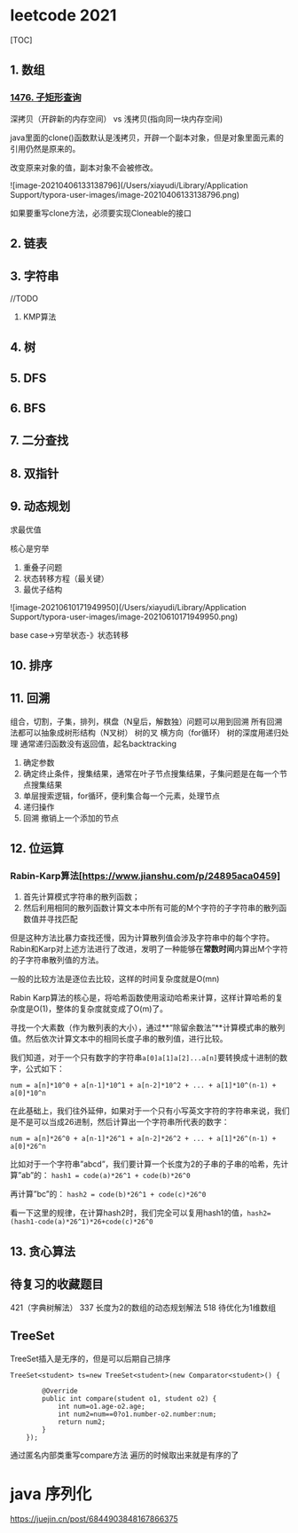 # leetcode 2021

[TOC]

## 1. 数组

### [1476. 子矩形查询](https://leetcode-cn.com/problems/subrectangle-queries/)

深拷贝（开辟新的内存空间） vs 浅拷贝(指向同一块内存空间)

java里面的clone()函数默认是浅拷贝，开辟一个副本对象，但是对象里面元素的引用仍然是原来的。

改变原来对象的值，副本对象不会被修改。

![image-20210406133138796](/Users/xiayudi/Library/Application Support/typora-user-images/image-20210406133138796.png)

如果要重写clone方法，必须要实现Cloneable的接口



## 2. 链表

## 3. 字符串

//TODO

1. KMP算法

## 4. 树

## 5. DFS

## 6. BFS

## 7. 二分查找

## 8. 双指针

## 9. 动态规划

求最优值

核心是穷举

1. 重叠子问题
2. 状态转移方程（最关键）
3. 最优子结构

![image-20210610171949950](/Users/xiayudi/Library/Application Support/typora-user-images/image-20210610171949950.png)

base case->穷举状态-》状态转移









## 10. 排序

## 11. 回溯
组合，切割，子集，排列，棋盘（N皇后，解数独）问题可以用到回溯
所有回溯法都可以抽象成树形结构（N叉树）
树的叉 横方向（for循环）
树的深度用递归处理
通常递归函数没有返回值，起名backtracking
1. 确定参数
2. 确定终止条件，搜集结果，通常在叶子节点搜集结果，子集问题是在每一个节点搜集结果
3. 单层搜索逻辑，for循环，便利集合每一个元素，处理节点
4. 递归操作
5. 回溯 撤销上一个添加的节点

## 12. 位运算

### Rabin-Karp算法[https://www.jianshu.com/p/24895aca0459]

1. 首先计算模式字符串的散列函数；
2. 然后利用相同的散列函数计算文本中所有可能的M个字符的子字符串的散列函数值并寻找匹配

但是这种方法比暴力查找还慢，因为计算散列值会涉及字符串中的每个字符。Rabin和Karp对上述方法进行了改进，发明了一种能够在**常数时间**内算出M个字符的子字符串散列值的方法。

一般的比较方法是逐位去比较，这样的时间复杂度就是O(mn)

Rabin Karp算法的核心是，将哈希函数使用滚动哈希来计算，这样计算哈希的复杂度是O(1)，整体的复杂度就变成了O(m)了。

寻找一个大素数（作为散列表的大小），通过**“除留余数法”**计算模式串的散列值。然后依次计算文本中的相同长度子串的散列值，进行比较。

我们知道，对于一个只有数字的字符串`a[0]a[1]a[2]...a[n]`要转换成十进制的数字，公式如下：

```
num = a[n]*10^0 + a[n-1]*10^1 + a[n-2]*10^2 + ... + a[1]*10^(n-1) + a[0]*10^n
```

在此基础上，我们往外延伸，如果对于一个只有小写英文字符的字符串来说，我们是不是可以当成26进制，然后计算出一个字符串所代表的数字：

```
num = a[n]*26^0 + a[n-1]*26^1 + a[n-2]*26^2 + ... + a[1]*26^(n-1) + a[0]*26^n
```

比如对于一个字符串”abcd”，我们要计算一个长度为2的子串的子串的哈希，先计算”ab”的：
`hash1 = code(a)*26^1 + code(b)*26^0`

再计算”bc”的：
`hash2 = code(b)*26^1 + code(c)*26^0`

看一下这里的规律，在计算hash2时，我们完全可以复用hash1的值，`hash2=(hash1-code(a)*26^1)*26+code(c)*26^0`





## 13. 贪心算法

## 待复习的收藏题目
421（字典树解法）
337 长度为2的数组的动态规划解法
518 待优化为1维数组

## TreeSet
TreeSet插入是无序的，但是可以后期自己排序
```
TreeSet<student> ts=new TreeSet<student>(new Comparator<student>() {

        @Override
        public int compare(student o1, student o2) {
            int num=o1.age-o2.age;
            int num2=num==0?o1.number-o2.number:num;
            return num2;
        }
    });
```
通过匿名内部类重写compare方法
遍历的时候取出来就是有序的了



# java 序列化

https://juejin.cn/post/6844903848167866375